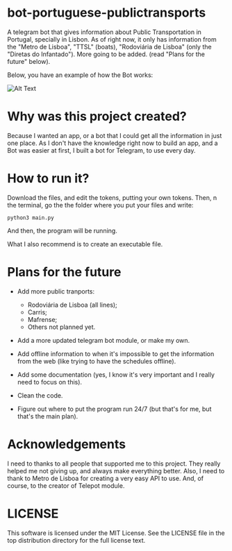 # bot-portuguese-publictransports
A telegram bot that gives information about Public Transportation in Portugal, specially in Lisbon. 
As of right now, it only has information from the "Metro de Lisboa", "TTSL" (boats), "Rodoviária de Lisboa" (only the "Diretas do Infantado"). More going to be added. (read "Plans for the future" below).



Below, you have an example of how the Bot works:

![Alt Text](https://media.giphy.com/media/YnGoodK3UjaUXNKqyv/giphy.gif)

# Why was this project created?
Because I wanted an app, or a bot that I could get all the information in just one place. As I don't have the knowledge right now to build an app, and a Bot was easier at first, I built a bot for Telegram, to use every day.

# How to run it?
Download the files, and edit the tokens, putting your own tokens. 
Then, n the terminal, go the the folder where you put your files and write:

```
python3 main.py
```
And then, the program will be running.

What I also recommend is to create an executable file. 

# Plans for the future
* Add more public tranports:
  * Rodoviária de Lisboa (all lines);
  * Carris;
  * Mafrense;
  * Others not planned yet.

* Add a more updated telegram bot module, or make my own.

* Add offline information to when it's impossible to get the information from the web (like trying to have the schedules offline).

* Add some documentation (yes, I know it's very important and I really need to focus on this).

* Clean the code.

* Figure out where to put the program run 24/7 (but that's for me, but that's the main plan).

# Acknowledgements
I need to thanks to all people that supported me to this project. They really helped me not giving up, and always make everything better.
Also, I need to thank to Metro de Lisboa for creating a very easy API to use. And, of course, to the creator of Telepot module. 

# LICENSE
This software is licensed under the MIT License. See the LICENSE file in the top distribution directory for the full license text. 
